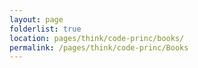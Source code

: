 ```yaml
---
layout: page
folderlist: true
location: pages/think/code-princ/books/
permalink: /pages/think/code-princ/Books
---
```

